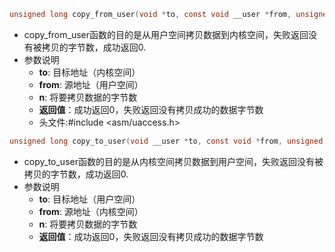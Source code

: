 ```c
unsigned long copy_from_user(void *to, const void __user *from, unsigned long n)
```
- copy_from_user函数的目的是从用户空间拷贝数据到内核空间，失败返回没有被拷贝的字节数，成功返回0.
- 参数说明
	-  **to**: 目标地址（内核空间）  
	- **from**: 源地址（用户空间）  
	- **n**: 将要拷贝数据的字节数  
	- **返回值**：成功返回0，失败返回没有拷贝成功的数据字节数
	- 头文件:#include <asm/uaccess.h>

```c
unsigned long copy_to_user(void __user *to, const void *from, unsigned long n)
```
- copy_to_user函数的目的是从内核空间拷贝数据到用户空间，失败返回没有被拷贝的字节数，成功返回0.
- 参数说明
	-  **to**: 目标地址（用户空间）  
	- **from**: 源地址（内核空间）  
	- **n**: 将要拷贝数据的字节数  
	- **返回值**：成功返回0，失败返回没有拷贝成功的数据字节数